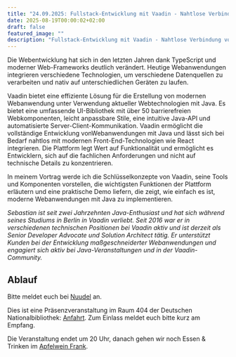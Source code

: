 ```yaml
---
title: "24.09.2025: Fullstack-Entwicklung mit Vaadin - Nahtlose Verbindung von Frontends and Backends mit Java"
date: 2025-08-19T00:00:02+02:00
draft: false
featured_image: ""
description: "Fullstack-Entwicklung mit Vaadin - Nahtlose Verbindung von Frontends and Backends mit Java"
---
```


Die Webentwicklung hat sich in den letzten Jahren dank TypeScript und moderner Web-Frameworks deutlich verändert. Heutige Webanwendungen integrieren verschiedene Technologien, um verschiedene Datenquellen zu verarbeiten und nativ auf unterschiedlichen Geräten zu laufen.

Vaadin bietet eine effiziente Lösung für die Erstellung von modernen Webanwendung unter Verwendung aktueller Webtechnologien mit Java. Es bietet eine umfassende UI-Bibliothek mit über 50 barrierefreien Webkomponenten, leicht anpassbare Stile, eine intuitive Java-API und automatisierte Server-Client-Kommunikation. Vaadin ermöglicht die vollständige Entwicklung vonWebanwendungen mit Java und lässt sich bei Bedarf nahtlos mit modernen Front-End-Technologien wie React integrieren. Die Plattform legt Wert auf Funktionalität und ermöglicht es Entwicklern, sich auf die fachlichen Anforderungen und nicht auf technische Details zu konzentrieren.

In meinem Vortrag werde ich die Schlüsselkonzepte von Vaadin, seine Tools und Komponenten vorstellen, die wichtigsten Funktionen der Plattform erläutern und eine praktische Demo liefern, die zeigt, wie einfach es ist, moderne Webanwendungen mit Java zu implementieren.

_Sebastian ist seit zwei Jahrzehnten Java-Enthusiast und hat sich während seines Studiums in Berlin in Vaadin verliebt. Seit 2016 war er in verschiedenen technischen Positionen bei Vaadin aktiv und ist derzeit als Senior Developer Advocate und Solution Architect tätig. Er unterstützt Kunden bei der Entwicklung maßgeschneiderter Webanwendungen und engagiert sich aktiv bei Java-Veranstaltungen und in der Vaadin-Community._

## Ablauf 

Bitte meldet euch bei [Nuudel](https://nuudel.digitalcourage.de/2epvS2zJ1kA4KdFZ) an.

Dies ist eine Präsenzveranstaltung im Raum 404 der Deutschen Nationalbibliothek: [Anfahrt](https://www.dnb.de/DE/Benutzung/Frankfurt/frankfurt_node.html#doc57382bodyText5).
Zum Einlass meldet euch bitte kurz am Empfang.

Die Veranstaltung endet um 20 Uhr, danach gehen wir noch Essen & Trinken im [Apfelwein Frank](https://www.apfelweinwirtschaft-frank.de/).
